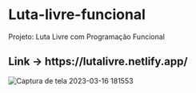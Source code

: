 # Luta-livre-funcional
Projeto: Luta Livre com Programação Funcional

<h2>Link -> https://lutalivre.netlify.app/</h2>

![Captura de tela 2023-03-16 181553](https://user-images.githubusercontent.com/95830536/225754498-bd6829b2-1dfd-4000-aa3c-b60dea80aacd.png)

